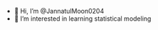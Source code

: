 - 👋 Hi, I’m @JannatulMoon0204
- 👀 I’m interested in learning statistical modeling



<!---
JannatulMoon0204/JannatulMoon0204 is a ✨ special ✨ repository because its `README.md` (this file) appears on your GitHub profile.
You can click the Preview link to take a look at your changes.
--->
